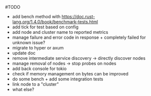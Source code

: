 #TODO
- add bench method with https://doc.rust-lang.org/1.4.0/book/benchmark-tests.html
- add tick for test based on config
- add node and cluster name to reported metrics
- manage failure and error code in response + completely failed for unknown issue?
- migrate to hyper or axum
- update doc
- remove intermediate service discovery -> directly discover nodes
- manage removal of nodes -> stop probes on nodes
- add back console for tokio
- check if memory management on bytes can be improved
- do some bench + add some integration tests
- link node to a "cluster"
- what else?